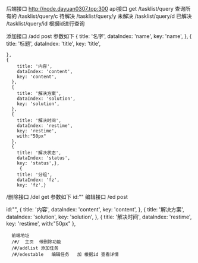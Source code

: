 后端接口
http://node.dayuan0307.top:300
api接口   get
/tasklist/query  查询所有的 
/tasklist/query/c   待解决
/tasklist/query/y   未解决
/tasklist/query/d  已解决
/tasklist/query/id   根据id进行查询



添加接口
/add   post
参数如下
{
      title: '名字',
      dataIndex: 'name',
      key: 'name',
    },
    {
      title: '标题',
      dataIndex: 'title',
      key: 'title',

    },
    {
        title: '内容',
        dataIndex: 'content',
        key: 'content',
      },
      {
        title: '解决方案',
        dataIndex: 'solution',
        key: 'solution',
      },
      {
        title: '解决时间',
        dataIndex: 'restime',
        key: 'restime',
        with:"50px"
      },
      {
        title: '解决状态',
        dataIndex: 'status',
        key: 'status',},
         {
        title: '分组',
        dataIndex: 'fz',
        key: 'fz',}

/删除接口
/del   get 
参数如下
id:""
编辑接口
/ed     post

id:"",
{
        title: '内容',
        dataIndex: 'content',
        key: 'content',
      },
      {
        title: '解决方案',
        dataIndex: 'solution',
        key: 'solution',
      },
      {
        title: '解决时间',
        dataIndex: 'restime',
        key: 'restime',
        with:"50px"
      },


      前端地址
      /#/  主页  带删除功能
      /#/addlist 添加任务
      /#/edestable   编辑任务   加 根据id 查看详情
     
     